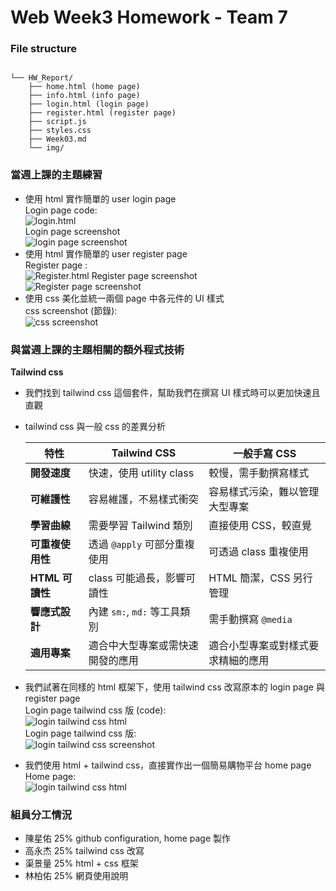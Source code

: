 # Web Week3 Homework - Team 7

### File structure

```

└── HW_Report/
    ├── home.html (home page)
    ├── info.html (info page)
    ├── login.html (login page)
    ├── register.html (register page)
    ├── script.js
    ├── styles.css
    ├── Week03.md
    └── img/

```

### 當週上課的主題練習

- 使用 html 實作簡單的 user login page </br>
  Login page code: </br>
  ![login.html](../HW_Materials/login_css.png) </br>
  Login page screenshot </br>
  ![login page screenshot](../HW_Materials/login_screenshot.jpg) </br>
- 使用 html 實作簡單的 user register page </br>
  Register page : </br>
  ![Register.html](../HW_Materials/register_css.png)
  Register page screenshot </br>
  ![Register page screenshot](../HW_Materials/register_screenshot.jpg) </br>
- 使用 css 美化並統一兩個 page 中各元件的 UI 樣式 </br>
  css screenshot (節錄): </br>
  ![css screenshot](../HW_Materials/css.png) </br>

### 與當週上課的主題相關的額外程式技術

**Tailwind css**

- 我們找到 tailwind css 這個套件，幫助我們在撰寫 UI 樣式時可以更加快速且直觀
- tailwind css 與一般 css 的差異分析
    
    
    | 特性 | Tailwind CSS | 一般手寫 CSS |
    | --- | --- | --- |
    | **開發速度** | 快速，使用 utility class | 較慢，需手動撰寫樣式 |
    | **可維護性** | 容易維護，不易樣式衝突 | 容易樣式污染，難以管理大型專案 |
    | **學習曲線** | 需要學習 Tailwind 類別 | 直接使用 CSS，較直覺 |
    | **可重複使用性** | 透過 `@apply` 可部分重複使用 | 可透過 class 重複使用 |
    | **HTML 可讀性** | class 可能過長，影響可讀性 | HTML 簡潔，CSS 另行管理 |
    | **響應式設計** | 內建 `sm:`, `md:` 等工具類別 | 需手動撰寫 `@media` |
    | **適用專案** | 適合中大型專案或需快速開發的應用 | 適合小型專案或對樣式要求精細的應用 |
- 我們試著在同樣的 html 框架下，使用 tailwind css 改寫原本的 login page 與 register page </br>
    Login page tailwind css 版 (code): </br>
    ![login tailwind css html](../HW_Materials/login_tailwind_css.png) </br>
    Login page tailwind css 版: </br>
    ![login tailwind css screenshot](../HW_Materials/login_tailwind_css_screenshot.png) </br>
- 我們使用 html + tailwind css，直接實作出一個簡易購物平台 home page </br>
    Home page: </br>
    ![login tailwind css html](../HW_Materials/home_page.png) </br>

### 組員分工情況
- 陳星佑 25% github configuration, home page 製作
- 高永杰 25% tailwind css 改寫
- 渠景量 25% html + css 框架
- 林柏佑 25% 網頁使用說明